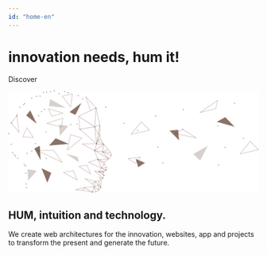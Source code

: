 ```yaml
---
id: "home-en"
---
```


# innovation needs, hum it!

<AlignRight>
  <GenericLink to="en/zone">Discover</GenericLink>
</AlignRight>

![box](../src/assets/images/Wireframe_Head.png)

<HomeBody>

## HUM, intuition and technology.

We create web architectures for the innovation, websites, app and projects to transform the present and generate the future.

</HomeBody>
